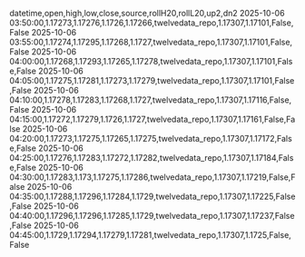 datetime,open,high,low,close,source,rollH20,rollL20,up2,dn2
2025-10-06 03:50:00,1.17273,1.17276,1.1726,1.17266,twelvedata_repo,1.17307,1.17101,False,False
2025-10-06 03:55:00,1.17274,1.17295,1.17268,1.1727,twelvedata_repo,1.17307,1.17101,False,False
2025-10-06 04:00:00,1.17268,1.17293,1.17265,1.17278,twelvedata_repo,1.17307,1.17101,False,False
2025-10-06 04:05:00,1.17275,1.17281,1.17273,1.17279,twelvedata_repo,1.17307,1.17101,False,False
2025-10-06 04:10:00,1.17278,1.17283,1.17268,1.1727,twelvedata_repo,1.17307,1.17116,False,False
2025-10-06 04:15:00,1.17272,1.17279,1.1726,1.1727,twelvedata_repo,1.17307,1.17161,False,False
2025-10-06 04:20:00,1.17273,1.17275,1.17265,1.17275,twelvedata_repo,1.17307,1.17172,False,False
2025-10-06 04:25:00,1.17276,1.17283,1.17272,1.17282,twelvedata_repo,1.17307,1.17184,False,False
2025-10-06 04:30:00,1.17283,1.173,1.17275,1.17286,twelvedata_repo,1.17307,1.17219,False,False
2025-10-06 04:35:00,1.17288,1.17296,1.17284,1.1729,twelvedata_repo,1.17307,1.17225,False,False
2025-10-06 04:40:00,1.17296,1.17296,1.17285,1.1729,twelvedata_repo,1.17307,1.17237,False,False
2025-10-06 04:45:00,1.1729,1.17294,1.17279,1.17281,twelvedata_repo,1.17307,1.1725,False,False
